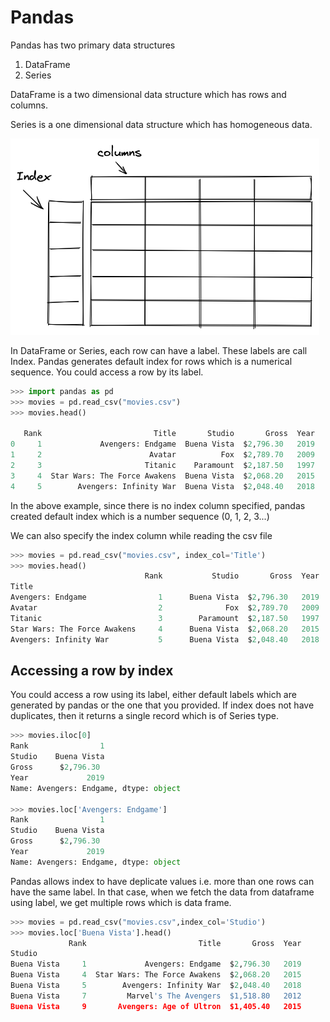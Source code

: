 # Pandas
Pandas has two primary data structures  
1. DataFrame
2. Series

DataFrame is a two dimensional data structure which has rows and columns.  

Series is a one dimensional data structure which has homogeneous data. 

![image](static/images/dataframe.png)

In DataFrame or Series, each row can have a label. These labels are call Index. Pandas generates default index for rows which is a numerical sequence.
You could access a row by its label.
```python
>>> import pandas as pd
>>> movies = pd.read_csv("movies.csv")
>>> movies.head()

   Rank                         Title       Studio       Gross  Year
0     1             Avengers: Endgame  Buena Vista  $2,796.30   2019
1     2                        Avatar          Fox  $2,789.70   2009
2     3                       Titanic    Paramount  $2,187.50   1997
3     4  Star Wars: The Force Awakens  Buena Vista  $2,068.20   2015
4     5        Avengers: Infinity War  Buena Vista  $2,048.40   2018
```

In the above example, since there is no index column specified, pandas created default index which is a number sequence (0, 1, 2, 3...)  

We can also specify the index column while reading the csv file 
```python
>>> movies = pd.read_csv("movies.csv", index_col='Title')
>>> movies.head()
                              Rank           Studio       Gross  Year
Title
Avengers: Endgame                1      Buena Vista  $2,796.30   2019
Avatar                           2              Fox  $2,789.70   2009
Titanic                          3        Paramount  $2,187.50   1997
Star Wars: The Force Awakens     4      Buena Vista  $2,068.20   2015
Avengers: Infinity War           5      Buena Vista  $2,048.40   2018
```

## Accessing a row by index
You could access a row using its label, either default labels which are generated by pandas or the one that you provided.
If index does not have duplicates, then it returns a single record which is of Series type.
```python
>>> movies.iloc[0]
Rank                1
Studio    Buena Vista
Gross      $2,796.30
Year             2019
Name: Avengers: Endgame, dtype: object

>>> movies.loc['Avengers: Endgame']
Rank                1
Studio    Buena Vista
Gross      $2,796.30
Year             2019
Name: Avengers: Endgame, dtype: object
```

Pandas allows index to have deplicate values i.e. more than one rows can have the same label. In that case, when we fetch the data from dataframe using label,
we get multiple rows which is data frame.
```python
>>> movies = pd.read_csv("movies.csv",index_col='Studio')
>>> movies.loc['Buena Vista'].head()
             Rank                         Title       Gross  Year
Studio
Buena Vista     1             Avengers: Endgame  $2,796.30   2019
Buena Vista     4  Star Wars: The Force Awakens  $2,068.20   2015
Buena Vista     5        Avengers: Infinity War  $2,048.40   2018
Buena Vista     7         Marvel's The Avengers  $1,518.80   2012
Buena Vista     9       Avengers: Age of Ultron  $1,405.40   2015
```
